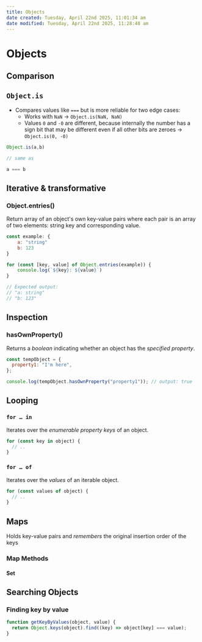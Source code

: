 ```yaml
---
title: Objects
date created: Tuesday, April 22nd 2025, 11:01:34 am
date modified: Tuesday, April 22nd 2025, 11:28:48 am
---
```


# Objects

## Comparison

## `Object.is`
- Compares values like `===` but is more reliable for two edge cases:
	- Works with `NaN` → `Object.is(NaN, NaN)`
	- Values `0` and `-0` are different, because internally the number has a sign bit that may be different even if all other bits are zeroes →  `Object.is(0, -0)`

```js
Object.is(a,b) 

// same as

a === b
```
## Iterative & transformative

### Object.entries()

Return array of an object's own key-value pairs where each pair is an array of two elements: string key and corresponding value.

```js
const example: {
	a: "string"
	b: 123
}

for (const [key, value] of Object.entries(example)) {
	console.log(`${key}: ${value}`)
}

// Expected output:
// "a: string"
// "b: 123"
```

## Inspection

### hasOwnProperty()

Returns a _boolean_ indicating whether an object has the _specified property_.

```jsx
const tempObject = {
  property1: "I'm here",
};

console.log(tempObject.hasOwnProperty("property1")); // output: true
```

## Looping

### `for … in`

Iterates over the _enumerable property keys_ of an object.

```js
for (const key in object) {
  // ..
}
```

### `for … of`

Iterates over the _values_ of an iterable object.

```js
for (const values of object) {
  // ..
}
```

## Maps

Holds key-value pairs and _remembers_ the original insertion order of the keys

### Map Methods

#### Set

## Searching Objects

### Finding key by value

```jsx
function getKeyByValues(object, value) {
  return Object.keys(object).find((key) => object[key] === value);
}
```
